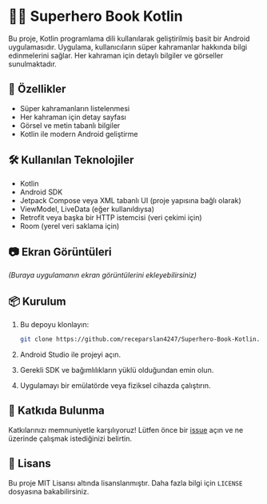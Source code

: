 
# 🦸‍♂️ Superhero Book Kotlin

Bu proje, Kotlin programlama dili kullanılarak geliştirilmiş basit bir Android uygulamasıdır. 
Uygulama, kullanıcıların süper kahramanlar hakkında bilgi edinmelerini sağlar. 
Her kahraman için detaylı bilgiler ve görseller sunulmaktadır.

## 🚀 Özellikler

- Süper kahramanların listelenmesi
- Her kahraman için detay sayfası
- Görsel ve metin tabanlı bilgiler
- Kotlin ile modern Android geliştirme

## 🛠️ Kullanılan Teknolojiler

- Kotlin
- Android SDK
- Jetpack Compose veya XML tabanlı UI (proje yapısına bağlı olarak)
- ViewModel, LiveData (eğer kullanıldıysa)
- Retrofit veya başka bir HTTP istemcisi (veri çekimi için)
- Room (yerel veri saklama için)

## 📷 Ekran Görüntüleri

*(Buraya uygulamanın ekran görüntülerini ekleyebilirsiniz)*

## 📦 Kurulum

1. Bu depoyu klonlayın:
   ```bash
   git clone https://github.com/receparslan4247/Superhero-Book-Kotlin.git
   ```

2. Android Studio ile projeyi açın.
3. Gerekli SDK ve bağımlılıkların yüklü olduğundan emin olun.
4. Uygulamayı bir emülatörde veya fiziksel cihazda çalıştırın.

## 🤝 Katkıda Bulunma

Katkılarınızı memnuniyetle karşılıyoruz! Lütfen önce bir [issue](https://github.com/receparslan4247/Superhero-Book-Kotlin/issues) açın ve ne üzerinde çalışmak istediğinizi belirtin.

## 📄 Lisans

Bu proje MIT Lisansı altında lisanslanmıştır. Daha fazla bilgi için `LICENSE` dosyasına bakabilirsiniz.

